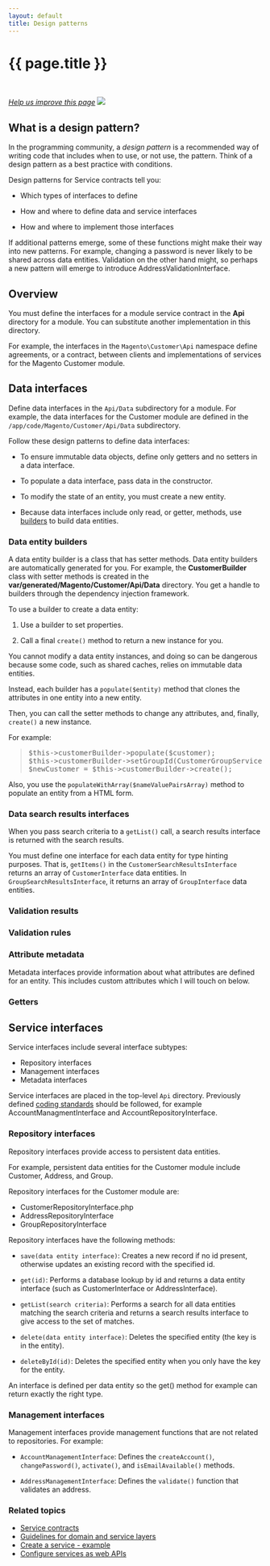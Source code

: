 ```yaml
---
layout: default
title: Design patterns
---
```


<div class="container bs-docs-container">
   <div class="row">
      <div class="jumbotron">
         <h1 class="api1" id="design-patterns">{{ page.title }}</h1>
      </div>
      <div class="row">
         <div class="col-xs-3">
            <p>&nbsp;</p>
         </div>
         <div class="col-xs-9" role="main">
            <div class="bs-docs-section">
               <p><a href="{{ site.gdeurl }}/extension-dev-guide/service-contracts/design-patterns.md" target="_blank"><em>Help us improve this page</em></a>&nbsp;<img src="{{ site.baseurl }}common/images/newWindow.gif"/></p>
               <h2 id="what-is-a-design-pattern">What is a design pattern?</h2>
               <p>In the programming community, a <i>design pattern</i> is a recommended way of writing code that includes when to use, or not use, the pattern. Think of a design pattern as a best practice with conditions.</p>
               <p>Design patterns for Service contracts tell you:</p>
               <ul>
                  <li>
                     <p>Which types of interfaces to define</p>
                  </li>
                  <li>
                     <p>How and where to define data and service interfaces</p>
                  </li>
                  <li>
                     <p>How and where to implement those interfaces</p>
                  </li>
               </ul>
               <p>If additional patterns emerge, some of these functions might make their way into new patterns. For example, changing a password is never likely to be shared across data entities. Validation on the other hand might, so perhaps a new pattern will emerge to introduce AddressValidationInterface.</p>
               <h2 id="top-level-msc">Overview</h2>
               <p>You must define the interfaces for a module service contract in the <b>Api</b> directory for a module. You can substitute another implementation in this directory.</p>
               <p>For example, the interfaces in the <code>Magento\Customer\Api</code> namespace define agreements, or a contract, between clients and implementations of services for the Magento Customer module.
               </p>
               <h2 id="data-interfaces">Data interfaces</h2>
               <p>Define data interfaces in the <code>Api/Data</code> subdirectory for a module. For example, the data interfaces for the Customer module are defined in the <code>/app/code/Magento/Customer/Api/Data</code> subdirectory.</p>
               <p>Follow these design patterns to define data interfaces:</p>
               <ul>
                  <li>
                     <p>To ensure immutable data objects, define only getters and no setters in a data interface.</p>
                  </li>
                  <li>
                     <p>To populate a data interface, pass data in the constructor.</p>
                  </li>
                  <li>
                     <p>To modify the state of an entity, you must create a new entity.</p>
                  </li>
                  <li>
                     <p>Because data interfaces include only read, or getter, methods, use <a href="#data-interface-builders">builders</a> to build data entities.</p>
                  </li>
               </ul>
               <h3 id="data-interface-builders">Data entity builders</h3>
               <p>A data entity builder is a class that has setter methods.
                  Data entity builders are automatically generated for you. For example, the <b>CustomerBuilder</b> class with setter methods is created in the <b>var/generated/Magento/Customer/Api/Data</b> directory.
                  You get a handle to builders through the dependency injection framework.
               </p>
               <p>To use a builder to create a data entity:</p>
               <ol>
                  <li>
                     <p>Use a builder
                        to set properties.
                     </p>
                  </li>
                  <li>
                     <p>Call a final <code>create()</code> method to return a new instance for you.</p>
                  </li>
               </ol>
               <p>You cannot modify a data entity instances, and doing so can be dangerous because some code, such as shared caches, relies on immutable data entities.</p>
               <p>Instead, each builder has a <code>populate($entity)</code> method that clones the attributes in one entity into a new entity.</p>
               <p>Then, you can call the setter methods to change any attributes, and, finally, <code>create()</code> a new instance.</p>
               <p>For example:</p>
               <blockquote>
                  <pre>
$this->customerBuilder->populate($customer);
$this->customerBuilder->setGroupId(CustomerGroupServiceInterface::NOT_LOGGED_IN_ID);
$newCustomer = $this->customerBuilder->create();
</pre>
               </blockquote>
               <p>Also, you use the <code>populateWithArray($nameValuePairsArray)</code> method to populate an entity from a HTML form.</p>
               <h3 id="search-results">Data search results interfaces</h3>
               <p>When you pass search criteria to a <code>getList()</code> call, a search results interface is returned with the search results.</p>
               <p>You must define one interface for each data entity for type hinting purposes. That is, <code>getItems()</code> in the
                  <code>CustomerSearchResultsInterface</code> returns an array of <code>CustomerInterface</code> data entities.
                  In <code>GroupSearchResultsInterface</code>, it returns an array of <code>GroupInterface</code> data entities.
               </p>
               <h3 id="validation-results">Validation results</h3>
               <h3 id="validation-rules">Validation rules</h3>
               <h3 id="attribute-metadata">Attribute metadata</h3>
               <p>Metadata interfaces provide information about what attributes are defined for an entity. This includes custom attributes which I will touch on below.</p>
               <h3 id="getters">Getters</h3>
               <p/>
               <h2 id="service-interfaces">Service interfaces</h2>
               <p>Service interfaces include several interface subtypes:</p>
               <ul>
                  <li>Repository interfaces</li>
                  <li>Management interfaces</li>
                  <li>Metadata interfaces</li>
               </ul>
               <p>Service interfaces are placed in the top-level <code>Api</code> directory.
                  Previously defined <a href={{ site.gdeurl }}/guides/v1.0/coding-standards/bk-coding-standards.html">coding standards</a> should be followed, for example AccountManagmentInterface and AccountRepositoryInterface.
               </p>
               <h3 id="repository-interfaces">Repository interfaces</h3>
               <p>Repository interfaces provide access to persistent data entities.</p>
               <p>For example, persistent data entities for the Customer module include Customer, Address, and Group.</p>
               <p>Repository interfaces for the Customer module are:</p>
               <ul>
                  <li>CustomerRepositoryInterface.php</li>
                  <li>AddressRepositoryInterface</li>
                  <li>GroupRepositoryInterface</li>
               </ul>
               <p>Repository interfaces have the following methods:</p>
               <ul>
                  <li>
                     <p><code>save(data entity interface)</code>: Creates a new record if no id present, otherwise updates an existing record with the specified id.</p>
                  </li>
                  <li>
                     <p><code>get(id)</code>: Performs a database lookup by id and returns a data entity interface (such as CustomerInterface or AddressInterface).</p>
                  </li>
                  <li>
                     <p><code>getList(search criteria)</code>: Performs a search for all data entities matching the search criteria and returns a search results interface to give access to the set of matches.</p>
                  </li>
                  <li>
                     <p><code>delete(data entity interface)</code>: Deletes the specified entity (the key is in the entity).</p>
                  </li>
                  <li>
                     <p><code>deleteById(id)</code>: Deletes the specified entity when you only have the key for the entity.</p>
                  </li>
               </ul>
               <p>An interface is defined per data entity so the get() method for example can return exactly the right type.</p>
               <h3 id="management-interfaces">Management interfaces</h3>
               <p>Management interfaces provide management functions that are not related to repositories. For example:</p>
               <ul>
                  <li>
                     <p><code>AccountManagementInterface</code>: Defines the <code>createAccount()</code>, <code>changePassword()</code>, <code>activate()</code>, and <code>isEmailAvailable()</code> methods.</p>
                  </li>
                  <li>
                     <p><code>AddressManagementInterface</code>: Defines the <code>validate()</code> function that validates an address.</p>
                  </li>
               </ul>
               <h3 id="related-topics">Related topics</h3>
               <ul>
                  <li><a href="{{ site.gdeurl }}extension-dev-guide/service-contracts/service-contracts.html">Service contracts</a></li>
                  <li><a href="{{ site.gdeurl }}extension-dev-guide/service-contracts/service-domain-guidelines.html">Guidelines for domain and service layers</a>
                  </li>
                  <li><a href="{{ site.gdeurl }}extension-dev-guide/service-contracts/service-create-example.html">Create a service - example</a>
                  </li>
                  <li><a href="{{ site.gdeurl }}extension-dev-guide/service-contracts/service-to-web-service.html">Configure services as web APIs</a>
                  </li>
               </ul>
            </div>
         </div>
      </div>
   </div>
</div>



